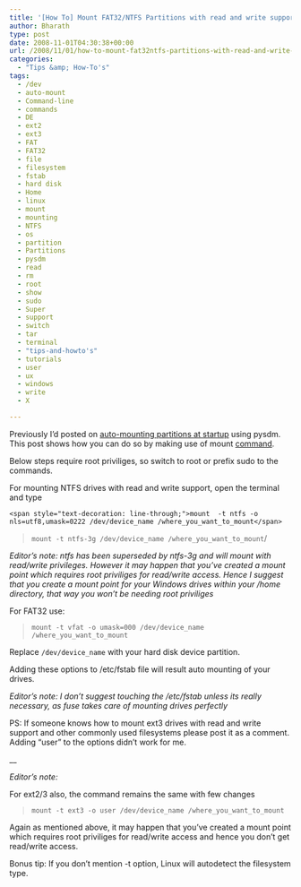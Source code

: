 ```yaml
---
title: '[How To] Mount FAT32/NTFS Partitions with read and write support in linux using command-line'
author: Bharath
type: post
date: 2008-11-01T04:30:38+00:00
url: /2008/11/01/how-to-mount-fat32ntfs-partitions-with-read-and-write-support-in-linux-using-command-line/
categories:
  - "Tips &amp; How-To's"
tags:
  - /dev
  - auto-mount
  - Command-line
  - commands
  - DE
  - ext2
  - ext3
  - FAT
  - FAT32
  - file
  - filesystem
  - fstab
  - hard disk
  - Home
  - linux
  - mount
  - mounting
  - NTFS
  - os
  - partition
  - Partitions
  - pysdm
  - read
  - rm
  - root
  - show
  - sudo
  - Super
  - support
  - switch
  - tar
  - terminal
  - "tips-and-howto's"
  - tutorials
  - user
  - ux
  - windows
  - write
  - X

---
```

Previously I&#8217;d posted on <a href="https://sathyasays.com/2008/10/08/how-to-automount-hard-drive-partitions-everytime-you-login-in-linux/" target="_blank">auto-mounting partitions at startup</a> using pysdm. This post shows how you can do so by making use of mount <a href="https://sathyasays.com/tag/commands" target="_blank">command</a>.

Below steps require root priviliges, so switch to root or prefix sudo to the commands.

For mounting NTFS drives with read and write support, open the terminal and type

`<span style="text-decoration: line-through;">mount  -t ntfs -o nls=utf8,umask=0222 /dev/device_name /where_you_want_to_mount</span>`

> `mount -t ntfs-3g /dev/device_name /where_you_want_to_mount`/

 _Editor&#8217;s note: ntfs has been superseded by ntfs-3g and will mount with read/write privileges. However it may happen that you&#8217;ve created a mount point which requires root priviliges for read/write access. Hence I suggest that you create a mount point for your Windows drives within your /home directory, that way you won&#8217;t be needing root priviliges_

For FAT32 use:

> `mount -t vfat -o umask=000 /dev/device_name /where_you_want_to_mount`

Replace `/dev/device_name` with your hard disk device partition.

Adding these options to /etc/fstab file will result auto mounting of your drives.

_Editor&#8217;s note: I don&#8217;t suggest touching the /etc/fstab unless its really necessary, as fuse takes care of mounting drives perfectly_
  
PS: If someone knows how to mount ext3 drives with read and write support and other commonly used filesystems please post it as a comment. Adding &#8220;user&#8221; to the options didn&#8217;t work for me.
  
__

_Editor&#8217;s note:_
  
For ext2/3 also, the command remains the same with few changes

> `mount -t ext3 -o user /dev/device_name /where_you_want_to_mount`

Again as mentioned above, it may happen that you&#8217;ve created a mount point which requires root priviliges for read/write access and hence you don&#8217;t get read/write access.

Bonus tip: If you don&#8217;t mention -t option, Linux will autodetect the filesystem type.
